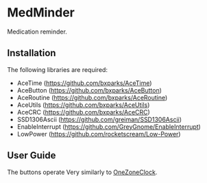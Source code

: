 # MedMinder

Medication reminder.

## Installation

The following libraries are required:

* AceTime (https://github.com/bxparks/AceTime)
* AceButton (https://github.com/bxparks/AceButton)
* AceRoutine (https://github.com/bxparks/AceRoutine)
* AceUtils (https://github.com/bxparks/AceUtils)
* AceCRC (https://github.com/bxparks/AceCRC)
* SSD1306Ascii (https://github.com/greiman/SSD1306Ascii)
* EnableInterrupt (https://github.com/GreyGnome/EnableInterrupt)
* LowPower (https://github.com/rocketscream/Low-Power)

## User Guide

The buttons operate Very similarly to [OneZoneClock](../OneZoneClock).
